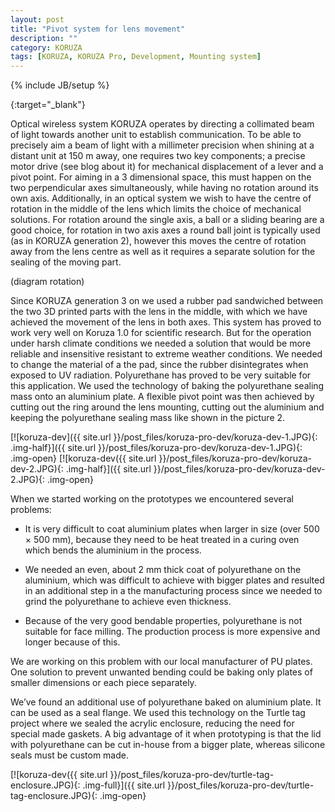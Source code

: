 ```yaml
---
layout: post
title: "Pivot system for lens movement"
description: ""
category: KORUZA
tags: [KORUZA, KORUZA Pro, Development, Mounting system]
---
```

{% include JB/setup %}

[](){:target="_blank"}

Optical wireless system KORUZA operates by directing a collimated beam of light towards another unit to establish communication. To be able to precisely aim a beam of light with a millimeter precision when shining at a distant unit at 150 m away, one requires two key components; a precise motor drive (see blog about it) for mechanical displacement of a lever and a pivot point. For aiming in a 3 dimensional space, this must happen on the two perpendicular axes simultaneously, while having no rotation around its own axis. Additionally, in an optical system we wish to have the centre of rotation in the middle of the lens which limits the choice of mechanical solutions. For rotation around the single axis, a ball or a sliding bearing are a good choice, for rotation in two axis axes a round ball joint is typically used (as in KORUZA generation 2), however this moves the centre of rotation away from the lens centre as well as it requires a separate solution for the sealing of the moving part.

(diagram rotation)

Since KORUZA generation 3 on we used a rubber pad sandwiched between the two 3D printed parts with the lens in the middle, with which we have achieved the movement of the lens in both axes.  This system has proved to work very well on Koruza 1.0 for scientific research. But for the operation under harsh climate conditions we needed a solution that would be more reliable and insensitive resistant to extreme weather conditions. We needed to change the material of a the pad, since the rubber disintegrates when exposed to UV radiation. Polyurethane has proved to be very suitable for this application. We used the technology of baking the polyurethane sealing mass onto an aluminium plate. A flexible pivot point was then achieved by cutting out the ring around the lens mounting, cutting out the aluminium and keeping the polyurethane sealing mass like shown in the picture 2.

[![koruza-dev]({{ site.url }}/post_files/koruza-pro-dev/koruza-dev-1.JPG){: .img-half}]({{ site.url }}/post_files/koruza-pro-dev/koruza-dev-1.JPG){: .img-open}
[![koruza-dev({{ site.url }}/post_files/koruza-pro-dev/koruza-dev-2.JPG){: .img-half}]({{ site.url }}/post_files/koruza-pro-dev/koruza-dev-2.JPG){: .img-open}

When we started working on the prototypes we encountered several problems:
- It is very difficult to coat aluminium plates when larger in size (over 500 × 500 mm), because they need to be heat treated in a curing oven which bends the aluminium in the process.

- We needed an even, about 2 mm thick coat of polyurethane on the aluminium, which was difficult to achieve with bigger plates and resulted in an additional step in a the manufacturing process since we needed to grind the polyurethane to achieve even thickness.

- Because of the very good bendable properties, polyurethane is not suitable for face milling. The production process is more expensive and longer because of this.

We are working on this problem with our local manufacturer of PU plates. One solution to prevent unwanted bending could be baking only plates of smaller dimensions or each piece separately.

We’ve found an additional use of polyurethane baked on aluminium plate. It can be used as a seal flange. We used this technology on the Turtle tag project where we sealed the acrylic enclosure, reducing the need for special made gaskets. A big advantage of it when prototyping is that the lid with polyurethane can be cut in-house from a bigger plate, whereas silicone seals must be custom made.

[![koruza-dev({{ site.url }}/post_files/koruza-pro-dev/turtle-tag-enclosure.JPG){: .img-full}]({{ site.url }}/post_files/koruza-pro-dev/turtle-tag-enclosure.JPG){: .img-open}












